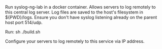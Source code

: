 
Run syslog-ng-lab in a docker container. Allows servers to log remotely to this central log server. Log files are saved to the host's filesystem in ${PWD}/logs.  Ensure you don't have syslog listening already on the parent host port 514/udp.

Run:  sh ./build.sh

Configure your servers to log remotely to this service via IP address.

